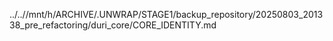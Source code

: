 ../..//mnt/h/ARCHIVE/.UNWRAP/STAGE1/backup_repository/20250803_201338_pre_refactoring/duri_core/CORE_IDENTITY.md